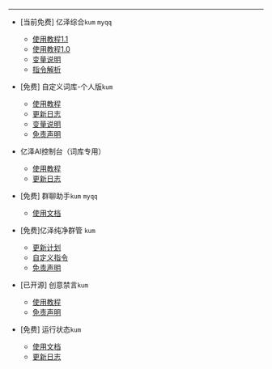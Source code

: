 ***

- [当前免费] 亿泽综合`kum` `myqq` 
  - [使用教程1.1](亿泽综合/使用教程[1.1].md)
  - [使用教程1.0](亿泽综合/使用教程[1.0].md)
  - [变量说明](亿泽综合/变量.md)
  - [指令解析](亿泽综合/指令解析.md)

- [免费] 自定义词库-个人版`kum`
  - [使用教程](zdyckV2/使用教程.md)
  - [更新日志](zdyckV2/更新日志.md)
  - [变量说明](zdyckV2/变量说明.md)
  - [免责声明](zdyckV2/免责声明.md)

- 亿泽AI控制台（词库专用）
  - [使用教程](AIcontrol/使用教程.md)
  - [更新日志](AIcontrol/更新日志.md)

- [免费] 群聊助手`kum` `myqq`
  - [使用文档](群聊助手/使用文档.md)

- [免费]亿泽纯净群管 `kum` 
  - [更新计划](yzqg/群管计划.md)
  - [自定义指令](yzqg/更新日志.md)
  - [免责声明](yzqg/免责声明.md)

- [已开源] 创意禁言`kum`
  - [使用教程](cyjy/使用教程.md)
  - [免责声明](cyjy/免责声明.md)

- [免费] 运行状态`kum`
  - [使用文档](运行状态/使用文档.md)
  - [更新日志](运行状态/更新日志.md)

